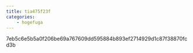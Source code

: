 ```yaml
---
title: tia475f23f
categories:
    - hogefuga
---
```

7eb5c6e5b5a0f206be69a767609dd595884b893ef2714929d1c87f38870fcd3b